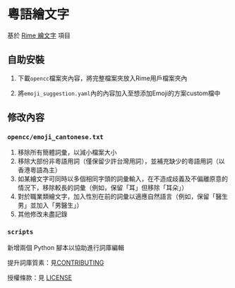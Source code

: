 # 粵語繪文字

基於 [Rime 繪文字](https://github.com/rime/rime-emoji) 項目

## 自助安裝

1. 下載`opencc`檔案夾內容，將完整檔案夾放入Rime用戶檔案夾內

2. 將`emoji_suggestion.yaml`內的內容加入至想添加Emoji的方案custom檔中

## 修改內容

### `opencc/emoji_cantonese.txt`

1. 移除所有簡體詞彙，以減小檔案大小
2. 移除大部份非粵語用詞（僅保留少許台灣用詞），並補充缺少的粵語用詞（以香港粵語為主）
3. 如某繪文字可同時以多個相同字頭的詞彙輸入，在不造成歧義及不偏離原意的情況下，移除較長的詞彙（例如，保留「耳」但移除「耳朵」）
4. 對於職業類繪文字，加入性別在前的詞彙以適應自然語言（例如，保留「醫生男」並加入「男醫生」）
5. 其他修改未盡記錄

### `scripts`

新增兩個 Python 腳本以協助進行詞庫編輯

提升詞庫質素：見[CONTRIBUTING](CONTRIBUTING.md)

授權條款：見 [LICENSE](LICENSE)

